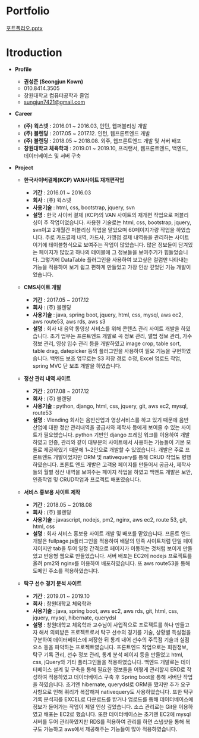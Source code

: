 # Portfolio
[포트폴리오.pptx](https://github.com/sungjunkwon/portfolio/blob/main/%5B%ED%8F%AC%ED%8A%B8%ED%8F%B4%EB%A6%AC%EC%98%A4%5D%20%EA%B6%8C%EC%84%B1%EC%A4%80.pptx)
# Itroduction
* **Profile**
 	- **권성준 (Seongjun Kown)**
	- 010.8414.3505
	- 창원대학교 컴퓨터공학과 졸업
	- sungjun7421@gmail.com
	
* **Career**
 	- **(주) 윅스넷** : 2016.01 ~ 2016.03, 인턴, 웹퍼블리싱 개발
 	- **(주) 블렌딩** : 2017.05 ~ 2017.12. 인턴, 웹프론트엔드 개발 
	- **(주) 블렌딩** : 2018.05 ~ 2018.08. 외주, 웹프론트엔드 개발 및 서버 배포
 	- **창원대학교 체육학과** : 2019.01 ~ 2019.10, 프리랜서, 웹프론트엔드, 백엔드, 데이터베이스 및 서버 구축
						
* **Project**
 	- **한국사이버결제(KCP) VAN사이트 재개편작업**
		+ **기간** : 2016.01 ~ 2016.03
		+ **회사** : (주) 윅스넷
		+ **사용기술** : html, css, bootstrap, jquery, svn
		+ **설명** : 한국 사이버 결제 (KCP)의 VAN 사이트의 재개편 작업으로 퍼블리싱이 주 작업이었습니다. 
사용한 기술로는 html, css, bootstrap, jquery, svn이고 2개월간 퍼블리싱 작업을 맡았으며 60페이지가량 작업을 하였습니다. 
주로 카드결제 내역, 카드사, 가맹점 결제 내역등을 관리하는 사이트이기에 테이블형식으로 보여주는 작업이 많았습니다. 
많은 정보들이 담겨있는 페이지가 많았고 하나의 테이블에 그 정보들을 보여주기가 힘들었습니다. 
그렇기에 DataTable 플러그인을 사용하여 보고싶은 컬럼만 나타내는 기능을 적용하여 보기 쉽고 편하게 만들었고 가장 인상 깊었던 기능 개발이었습니다.

	- **CMS사이트 개발**
		+ **기간** : 2017.05 ~ 2017.12
		+ **회사** : (주) 블렌딩
		+ **사용기술** : java, spring boot, jquery, html, css, mysql, aws ec2, aws route53, aws rds,  aws s3
		+ **설명** : 회사 내 음악 동영상 서비스를 위해 콘텐츠 관리 사이트 개발을 하였습니다. 초기 업무는 프론트엔드 개발로 곡 정보 관리, 앨범 정보 관리, 가수 정보 관리, 영상 입수 관리 등을 개발하였고 image crop, table sort, table drag, datepicker 등의 플러그인을 사용하여 필요 기능을 구현하였습니다.
백엔드 보조 업무로는 S3 저장 경로 수정, Excel 업로드 작업, spring MVC 단 보조 개발을 하였습니다. 

	- **정산 관리 내역 사이트**
		+ **기간** : 2017.08 ~ 2017.12
		+ **회사** : (주) 블렌딩
		+ **사용기술** : python, django, html, css, jquery, git, aws ec2, mysql, route53
		+ **설명** : Vlending 회사는 음반산업과 영상서비스를 하고 있기 때문에 음반 산업에 대한 정산 관리내역을 공급사와 제작사 등에게 보여줄 수 있는 사이트가 필요했습니다. python 기반인 django 프레임 워크를 이용하여 개발하였고 인증, 관리와 같이 대부분의 사이트에서 사용하는 기능들이 기본 모듈로 제공하였기 때문에 1~2인으로 개발할 수 있었습니다. 
개발은 주로 프론트엔드 개발이었지만 ORM 및 nativequery를 통해 CRUD 작업도 병행하였습니다. 
프론트 엔드 개발은 고객용 페이지를 만들어서 공급사, 제작사들의 월별 정산 내역을 보여주는 페이지 작업을 하였고 백엔드 개발은 보안, 인증작업 및 CRUD작업과 프로젝트 배포였습니다.  

	- **서비스 홍보용 사이트 제작**
		+ **기간** : 2018.05 ~ 2018.08
		+ **회사** : (주) 블렌딩
		+ **사용기술** : javascript, nodejs, pm2, nginx, aws ec2, route 53, git, html, css
		+ **설명** : 회사 서비스 홍보용 사이트 개발 및 배포를 맡았습니다. 프론트 엔드 개발은 fullpage.js플러그인을 적용하여 배달의 민족 사이트처럼 단일 페이지이지만 tab을 두어 일정 간격으로 페이지가 이동하는 것처럼 보이게 만들었고 반응형 웹으로 만들었습니다. 서버 배포는 EC2에 nodejs 프로젝트를 올려 pm2와 nginx를 이용하여 배포하였습니다. 또 aws route53을 통해 도메인 주소를 적용하였습니다.
		
	- **탁구 선수 경기 분석 사이트**
		+ **기간** : 2019.01 ~ 2019.10
		+ **회사** : 창원대학교 체육학과
		+ **사용기술** : java, spring boot, aws ec2, aws rds, git, html, css, jquery, mysql, hibernate, querydsl
		+ **설명** : 창원대학교 체육학과 교수님이 사업적으로 프로젝트를 하나 만들고자 해서 의뢰받은 프로젝트로서 탁구 선수의 경기를 기술, 상황별 득실점을 구분하여 데이터베이스에 저장한 뒤 통계 내어 선수의 주득점 기술과 실점요소 등을 파악하는 프로젝트였습니다.
프론트엔드 작업으로는 회원정보, 탁구 기록 관리, 선수 정보 관리, 통계 분석 페이지 등을 만들었고 html, css, jQuery와 기타 플러그인들을 적용하였습니다.
백엔드 개발로는 데이터베이스 설계 및 구축을 통해 필요한 정보들을 어떻게 관리할지 ERD로 작성하여 적용하였고 데이터베이스 구축 후 Spring boot을 통해 서버단 작업을 하였습니다. 초기엔 hibernate, querydsl로 ORM을 짰지만 추가 요구사항으로 인해 쿼리가 복잡해져 nativequery도 사용하였습니다.  또한 탁구 기록 분석지를 EXCEL로 다운로드를 받거나 업로드를 통해 데이터베이스에 정보가 들어가는 작업이 제일 인상 깊었습니다.
소스 관리로는 Git을 이용하였고 배포는 EC2로 했습니다.  또한 데이터베이스는 초기엔 EC2에 mysql 서버를 두어 관리하였지만 RDS를 적용하여 관리를 하면  스냅샷을 통해 복구도 가능하고 aws에서 제공해주는 기능들이 많아 적용하였습니다.

		
		
		
		
